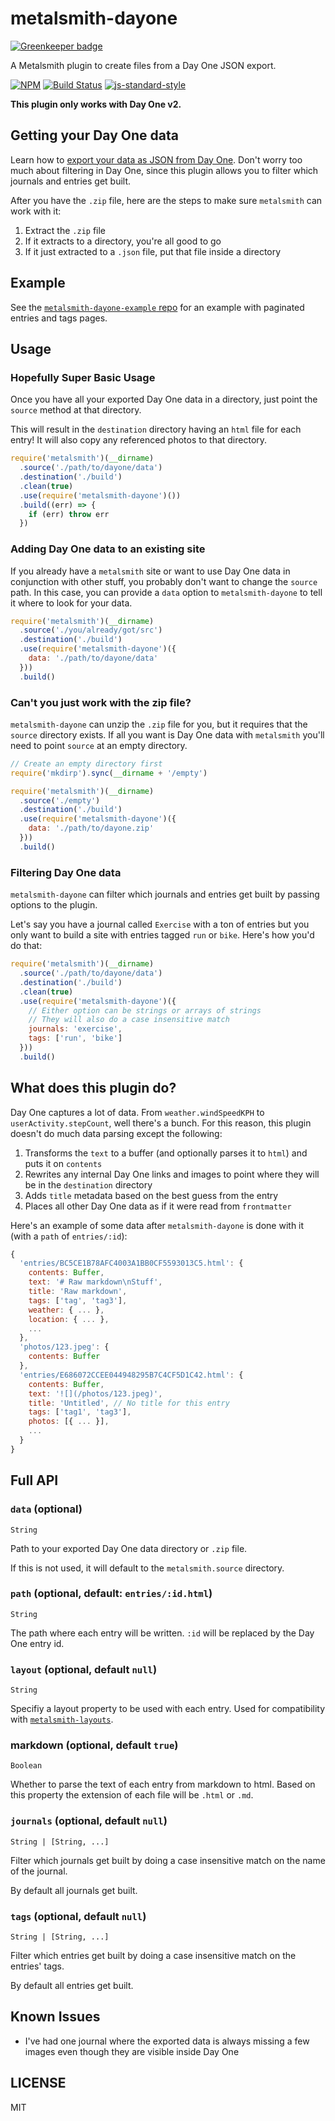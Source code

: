 metalsmith-dayone
==================

[![Greenkeeper badge](https://badges.greenkeeper.io/lukekarrys/metalsmith-dayone.svg)](https://greenkeeper.io/)

A Metalsmith plugin to create files from a Day One JSON export.

[![NPM](https://nodei.co/npm/metalsmith-dayone.png)](https://nodei.co/npm/metalsmith-dayone/)
[![Build Status](https://travis-ci.org/lukekarrys/metalsmith-dayone.png?branch=master)](https://travis-ci.org/lukekarrys/metalsmith-dayone)
[![js-standard-style](https://img.shields.io/badge/code%20style-standard-brightgreen.svg?style=flat)](https://github.com/feross/standard)

**This plugin only works with Day One v2.**


## Getting your Day One data

Learn how to [export your data as JSON from Day One](http://help.dayoneapp.com/exporting-entries/). Don't worry too much about filtering in Day One, since this plugin allows you to filter which journals and entries get built.

After you have the `.zip` file, here are the steps to make sure `metalsmith` can work with it:

1. Extract the `.zip` file
2. If it extracts to a directory, you're all good to go
3. If it just extracted to a `.json` file, put that file inside a directory


## Example

See the [`metalsmith-dayone-example` repo](https://github.com/lukekarrys/metalsmith-dayone-example) for an example with paginated entries and tags pages.


## Usage

### Hopefully Super Basic Usage

Once you have all your exported Day One data in a directory, just point the `source` method at that directory.

This will result in the `destination` directory having an `html` file for each entry! It will also copy any referenced photos to that directory.

```js
require('metalsmith')(__dirname)
  .source('./path/to/dayone/data')
  .destination('./build')
  .clean(true)
  .use(require('metalsmith-dayone')())
  .build((err) => {
    if (err) throw err
  })
```

### Adding Day One data to an existing site

If you already have a `metalsmith` site or want to use Day One data in conjunction with other stuff, you probably don't want to change the `source` path. In this case, you can provide a `data` option to `metalsmith-dayone` to tell it where to look for your data.

```js
require('metalsmith')(__dirname)
  .source('./you/already/got/src')
  .destination('./build')
  .use(require('metalsmith-dayone')({
    data: './path/to/dayone/data'
  }))
  .build()
```

### Can't you just work with the zip file?

`metalsmith-dayone` can unzip the `.zip` file for you, but it requires that the `source` directory exists. If all you want is Day One data with `metalsmith` you'll need to point `source` at an empty directory.

```js
// Create an empty directory first
require('mkdirp').sync(__dirname + '/empty')

require('metalsmith')(__dirname)
  .source('./empty')
  .destination('./build')
  .use(require('metalsmith-dayone')({
    data: './path/to/dayone.zip'
  }))
  .build()
```

### Filtering Day One data

`metalsmith-dayone` can filter which journals and entries get built by passing options to the plugin.

Let's say you have a journal called `Exercise` with a ton of entries but you only want to build a site with entries tagged `run` or `bike`. Here's how you'd do that:

```js
require('metalsmith')(__dirname)
  .source('./path/to/dayone/data')
  .destination('./build')
  .clean(true)
  .use(require('metalsmith-dayone')({
    // Either option can be strings or arrays of strings
    // They will also do a case insensitive match
    journals: 'exercise',
    tags: ['run', 'bike']
  }))
  .build()
```


## What does this plugin do?

Day One captures a lot of data. From `weather.windSpeedKPH` to `userActivity.stepCount`, well there's a bunch. For this reason, this plugin doesn't do much data parsing except the following:

1. Transforms the `text` to a buffer (and optionally parses it to `html`) and puts it on `contents`
2. Rewrites any internal Day One links and images to point where they will be in the `destination` directory
3. Adds `title` metadata based on the best guess from the entry
3. Places all other Day One data as if it were read from `frontmatter`

Here's an example of some data after `metalsmith-dayone` is done with it (with a `path` of `entries/:id`):

```js
{
  'entries/BC5CE1B78AFC4003A1BB0CF5593013C5.html': {
    contents: Buffer,
    text: '# Raw markdown\nStuff',
    title: 'Raw markdown',
    tags: ['tag', 'tag3'],
    weather: { ... },
    location: { ... },
    ...
  },
  'photos/123.jpeg': {
    contents: Buffer
  },
  'entries/E686072CCEE044948295B7C4CF5D1C42.html': {
    contents: Buffer,
    text: '![](/photos/123.jpeg)',
    title: 'Untitled', // No title for this entry
    tags: ['tag1', 'tag3'],
    photos: [{ ... }],
    ...
  }
}
```


## Full API

### `data` (optional)

`String`

Path to your exported Day One data directory or `.zip` file.

If this is not used, it will default to the `metalsmith.source` directory.

### `path` (optional, default: `entries/:id.html`)

`String`

The path where each entry will be written. `:id` will be replaced by the Day One entry id.

### `layout` (optional, default `null`)

`String`

Specifiy a layout property to be used with each entry. Used for compatibility with [`metalsmith-layouts`](https://github.com/superwolff/metalsmith-layouts).

### markdown (optional, default `true`)

`Boolean`

Whether to parse the text of each entry from markdown to html. Based on this property the extension of each file will be `.html` or `.md`.

### `journals` (optional, default `null`)

`String | [String, ...]`

Filter which journals get built by doing a case insensitive match on the name of the journal.

By default all journals get built.

### `tags` (optional, default `null`)

`String | [String, ...]`

Filter which entries get built by doing a case insensitive match on the entries' tags.

By default all entries get built.


## Known Issues

- I've had one journal where the exported data is always missing a few images even though they are visible inside Day One


## LICENSE

MIT
